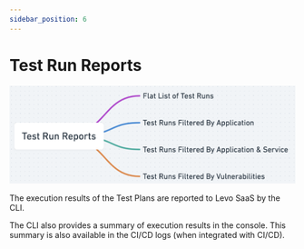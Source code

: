 ```yaml
---
sidebar_position: 6
---
```


# Test Run Reports
![](../assets/test-run-reports.png)

The execution results of the Test Plans are reported to Levo SaaS by the CLI.

The CLI also provides a summary of execution results in the console. This summary is also available in the CI/CD logs (when integrated with CI/CD).



